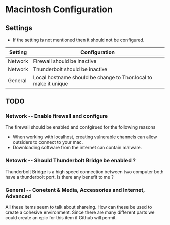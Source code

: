 # Macintosh Configuration

## Settings

* If the setting is not mentioned then it should not be configured.

| Setting | Configuration | 
| ------- | ------------- | 
| Network | Firewall should be inactive |
| Network | Thunderbolt should be inactive |
| General | Local hostname should be change to Thor.local to make it unique |


## TODO

### Network -- Enable firewall and configure
The firewall should be enabled and confgirued for the following reasons
* When working with localhost, creating vulnerable channels can allow outsiders to connect to your mac.
* Downloading software from the internet can contain malware.

### Netowrk -- Should Thunderbolt Bridge be enabled ?
Thunderbolt Bridge is a high speed connection between two computer both have a thunderbolt port.  Is there any benefit to me ?

### General -- Conetent & Media, Accessories and Internet, Advanced
All these items seem to talk about shareing.  How can these be used to create a cohesive environment.  Since there are many different parts we could create an epic for this item if Github will permit.

